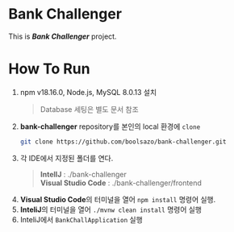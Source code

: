 # Bank Challenger

This is ***Bank Challenger*** project.


# How To Run

1. npm v18.16.0, Node.js, MySQL 8.0.13 설치
    > Database 세팅은 별도 문서 참조
2. **bank-challenger** repository를 본인의 local 환경에 `clone`
    ```bash
    git clone https://github.com/boolsazo/bank-challenger.git
    ```
3. 각 IDE에서 지정된 폴더를 연다.
    > **IntellJ** : ./bank-challenger  
    **Visual Studio Code** : ./bank-challenger/frontend
4. **Visual Studio Code**의 터미널을 열어 `npm install` 명령어 실행.
6. **InteliJ**의 터미널을 열어 `./mvnw clean install` 명령어 실행
6. InteliJ에서 `BankChallApplication` 실행
